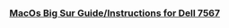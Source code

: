 ### [MacOs Big Sur Guide/Instructions for Dell 7567](https://github.com/maxis7567/Hackintosh-Dell-7567-OpenCore_Big-Sur)
